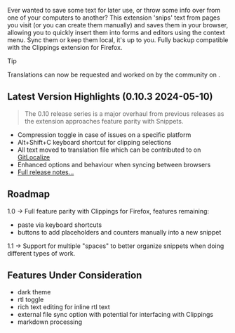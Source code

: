Ever wanted to save some text for later use, or throw some info over from one of your computers to another? This extension 'snips' text from pages you visit (or you can create them manually) and saves them in your browser, allowing you to quickly insert them into forms and editors using the context menu. Sync them or keep them local, it's up to you. Fully backup compatible with the Clippings extension for Firefox. 

> [!TIP]
> Translations can now be requested and worked on by the community on .

## Latest Version Highlights (0.10.3 2024-05-10)

> The 0.10 release series is a major overhaul from previous releases as the extension approaches feature parity with Snippets.

- Compression toggle in case of issues on a specific platform
- Alt+Shift+C keyboard shortcut for clipping selections
- All text moved to translation file which can be contributed to on [GitLocalize](https://gitlocalize.com/repo/9393)
- Enhanced options and behaviour when syncing between browsers
- [Full release notes…](https://github.com/jpc-ae/Snippets/blob/dev/CHANGELOG.md)

## Roadmap

1.0 -> Full feature parity with Clippings for Firefox, features remaining:

- paste via keyboard shortcuts
- buttons to add placeholders and counters manually into a new snippet

1.1 -> Support for multiple "spaces" to better organize snippets when doing different types of work.

## Features Under Consideration

- dark theme
- rtl toggle
- rich text editing for inline rtl text
- external file sync option with potential for interfacing with Clippings
- markdown processing

